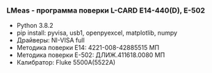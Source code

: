 ### LMeas - программа поверки L-CARD E14-440(D), E-502
+ Python 3.8.2
+ pip install: pyvisa, usb1, openpyexcel, matplotlib, numpy
+ Драйверы: NI-VISA full
+ Методика поверки Е14: 4221-008-42885515 МП
+ Методика поверки Е-502: ДЛИЖ.411618.0080 МП
+ Калибратор: Fluke 5500A(5522A)
